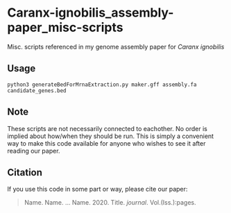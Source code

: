 # Caranx-ignobilis_assembly-paper_misc-scripts
Misc. scripts referenced in my genome assembly paper for _Caranx ignobilis_

## Usage
`python3 generateBedForMrnaExtraction.py maker.gff assembly.fa candidate_genes.bed`

## Note
These scripts are not necessarily connected to eachother. No order is implied about how/when they should be run. This is simply a convenient way to make this code available for anyone who wishes to see it after reading our paper.

## Citation
If you use this code in some part or way, please cite our paper:
>Name. Name. ... Name. 2020. Title. _journal_. Vol.(Iss.):pages.
